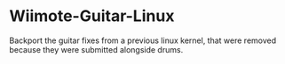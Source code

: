 # Wiimote-Guitar-Linux
Backport the guitar fixes from a previous linux kernel, that were removed because they were submitted alongside drums.
